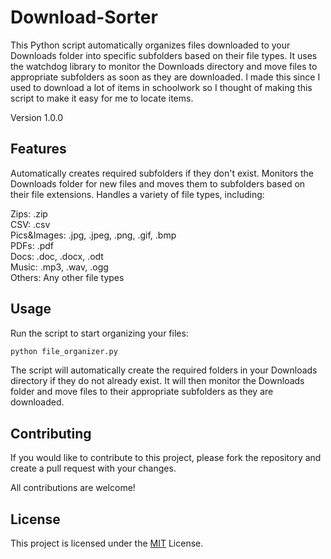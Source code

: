 # Download-Sorter
This Python script automatically organizes files downloaded to your Downloads folder into specific subfolders based on their file types. It uses the watchdog library to monitor the Downloads directory and move files to appropriate subfolders as soon as they are downloaded. I made this since I used to download a lot of items in schoolwork so I thought of making this script to make it easy for me to locate items.

Version 1.0.0

## Features

Automatically creates required subfolders if they don't exist.
Monitors the Downloads folder for new files and moves them to subfolders based on their file extensions.    Handles a variety of file types, including: 

Zips: .zip   
CSV: .csv   
Pics&Images: .jpg, .jpeg, .png, .gif, .bmp  
PDFs: .pdf   
Docs: .doc, .docx, .odt   
Music: .mp3, .wav, .ogg  
Others: Any other file types   


## Usage

Run the script to start organizing your files:

```bash
python file_organizer.py
```

The script will automatically create the required folders in your Downloads directory if they do not already exist. It will then monitor the Downloads folder and move files to their appropriate subfolders as they are downloaded.
## Contributing

If you would like to contribute to this project, please fork the repository and create a pull request with your changes. 

All contributions are welcome!



## License

This project is licensed under the [MIT](https://choosealicense.com/licenses/mit/) License. 

